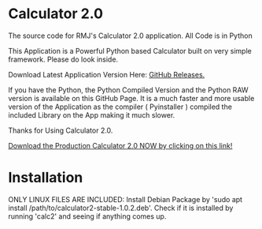 # Calculator 2.0
The source code for RMJ's Calculator 2.0 application. All Code is in Python

This Application is a Powerful Python based Calculator built on very simple framework. Please do look inside. 

Download Latest Application Version Here: <a href="https://github.com/RMJ-Organization/Calculator-2.0/releases/tag/1.0.3">GitHub Releases.</a>

If you have the Python, the Python Compiled Version and the Python RAW version is available on this GitHub Page. It is a much faster and more usable version of the Application as the compiler ( Pyinstaller ) compiled the included Library on the App making it much slower. 

Thanks for Using Calculator 2.0.

<a href="https://github.com/RMJ-Organization/Calculator-2.0/releases/tag/1.0.3">Download the Production Calculator 2.0 NOW by clicking on this link!</a> 

# Installation

ONLY LINUX FILES ARE INCLUDED: Install Debian Package by 'sudo apt install /path/to/calculator2-stable-1.0.2.deb'. Check if it is installed by running 'calc2' and seeing if anything comes up. 
